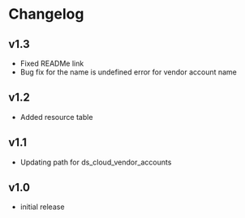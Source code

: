 # Changelog

## v1.3

- Fixed READMe link
- Bug fix for the name is undefined error for vendor account name

## v1.2

- Added resource table

## v1.1

- Updating path for ds_cloud_vendor_accounts

## v1.0

- initial release
